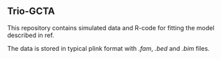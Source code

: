 ## Trio-GCTA

This repository contains simulated data and R-code for fitting the model described in ref.

The data is stored in typical plink format with *.fam*, *.bed* and *.bim* files.